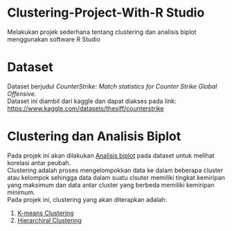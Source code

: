 # Clustering-Project-With-R Studio
Melakukan projek sederhana tentang clustering dan analisis biplot menggunakan software R Studio
# Dataset
Dataset berjudul _CounterStrike: Match statistics for Counter Strike Global Offensive._
<br>Dataset ini diambil dari kaggle dan dapat diakses pada link: https://www.kaggle.com/datasets/thesiff/counterstrike
# Clustering dan Analisis Biplot
Pada projek ini akan dilakukan [Analisis biplot](https://github.com/WiseStar282/Clustering-Project/tree/main/Analisis%20Biplot) pada dataset untuk melihat korelasi antar peubah. <br>
Clustering adalah proses mengelompokkan data ke dalam beberapa cluster atau kelompok sehingga data dalam suatu clsuter memiliki tingkat kemiripan yang maksimum dan data antar cluster yang berbeda memiliki kemiripan minimum. 
<br>Pada projek ini, clustering yang akan diterapkan adalah:
1. [K-means Clustering](https://github.com/WiseStar282/Clustering-Project/blob/main/K-MeansClust.md)
2. [Hierarchiral Clustering](https://github.com/WiseStar282/Clustering-Project/blob/main/HierarchiralClust.md) 

